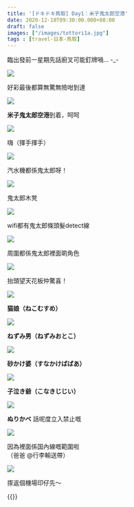 ```yaml
---
title: '[ドキドキ鳥取] Day1：米子鬼太郎空港'
date: 2020-12-10T09:30:00.000+08:00
draft: false
images: ["/images/tottori1a.jpg"]
tags : [travel-日本-鳥取]
---
```


臨出發前一星期先話廚叉可能釘牌喎... -\_-  

![](/images/tottori1a1.jpg)

好彩最後都算無驚無險咁到達  

![](/images/tottori1a.jpg)

**米子鬼太郎空港**到着，呵呵

![](/images/tottori1a2.jpg)

嗨（揮手揮手）  

![](/images/tottori1a3.jpg)

汽水機都係鬼太郎呀！

![](/images/tottori1a4.jpg)

鬼太郎木凳

![](/images/tottori1a5.jpg)

wifi都有鬼太郎條頭髮detect線

![](/images/tottori1a6.jpg)

周圍都係鬼太郎裡面啲角色

![](/images/tottori1a7.jpg)

抬頭望天花板仲驚喜！

![](/images/tottori1a8.jpg)

**猫娘（ねこむすめ）**

![](/images/tottori1a9.jpg)

**ねずみ男（ねずみおとこ）**  

![](/images/tottori1a10.jpg)

**砂かけ婆（すなかけばばあ）**  

![](/images/tottori1a11.jpg)

**子泣き爺（こなきじじい）**

![](/images/tottori1a12.jpg)

**ぬりかべ** 話呢度立入禁止嘅

![](/images/tottori1a13.jpg)

因為裡面係国內線嘅範圍啦  
（爸爸 @行李輸送帶）  

![](/images/tottori1a14.jpg)

揼返個機場印仔先～    

  
{{<tottori>}}  

